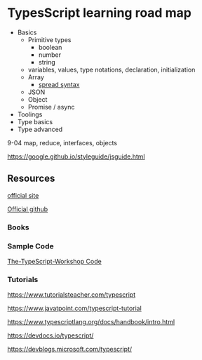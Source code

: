 # TypesScript learning road map

- Basics
  - Primitive types
    - boolean
    - number
    - string
  - variables, values, type notations, declaration, initialization
  - Array
    - [spread syntax](https://developer.mozilla.org/en-US/docs/Web/JavaScript/Reference/Operators/Spread_syntax)
  - JSON
  - Object
  - Promise / async
- Toolings
- Type basics
- Type advanced

9-04 map, reduce, interfaces, objects

<https://google.github.io/styleguide/jsguide.html>

## Resources

[official site](https://www.typescriptlang.org/)

[Official github](https://github.com/Microsoft/TypeScript)

### Books

### Sample Code

[The-TypeScript-Workshop Code](https://github.com/PacktWorkshops/The-TypeScript-Workshop)

### Tutorials

<https://www.tutorialsteacher.com/typescript>

<https://www.javatpoint.com/typescript-tutorial>

<https://www.typescriptlang.org/docs/handbook/intro.html>

<https://devdocs.io/typescript/>

<https://devblogs.microsoft.com/typescript/>
